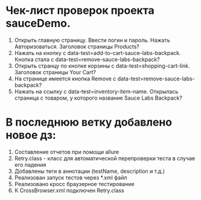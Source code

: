 #  Чек-лист проверок проекта sauceDemo.
1. Открыть главную страницу. Ввести логин и пароль. Нажать Авторизоваться. Заголовок страницы Products?
2. Нажать на кнопку с data-test=add-to-cart-sauce-labs-backpack. Кнопка стала с data-test=remove-sauce-labs-backpack?
3. Открыть странцу по кнопке корзины с data-test=shopping-cart-link. Заголовок страницы Your Cart?
4. На странице имеется кнопка Remove с data-test=remove-sauce-labs-backpack?
5. Нажать на ссылку с data-test=inventory-item-name. Открылась страница с товаром, у которого название Sauce Labs Backpack?

# В последнюю ветку добавлено новое дз:
1. Составление отчетов при помощи allure
2. Retry.class - класс для автоматической перепроверки теста в случае его падения
3. Добавлены теги в аннотации (testName, description и т.д.)
4. Реализован запуск тестов через *.xml файл
5. Реализовано кросс браузерное тестирование
6. К CrossBrowser.xml подключен Retry.class